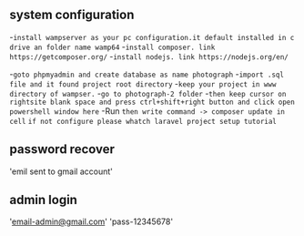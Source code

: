 ## system configuration
-`install wampserver as your pc configuration.it default installed in c drive an folder name wamp64`
-`install composer. link https://getcomposer.org/`
-`install nodejs. link https://nodejs.org/en/`

-`goto phpmyadmin and create database as name photograph`
-`import .sql file and it found project root directory`
-`keep your project in www directory of wampser.`
-`go to photograph-2 folder`
-`then keep cursor on rightsite blank space and press ctrl+shift+right button and click open powershell window here`
-Run `then write command -> composer update in cell`
`if not configure please whatch laravel project setup tutorial`

## password  recover
'emil sent to gmail account'
## admin login
'email-admin@gmail.com'
'pass-12345678'



